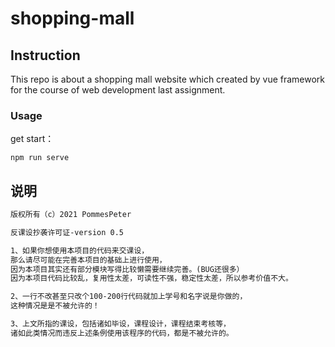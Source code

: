 # shopping-mall

## Instruction
This repo is about a shopping mall website which created by vue framework for the course of web development last assignment.

### Usage

get start：
```shell
npm run serve
```

## 说明

```markdown
版权所有（c）2021 PommesPeter

反课设抄袭许可证-version 0.5

1、如果你想使用本项目的代码来交课设，
那么请尽可能在完善本项目的基础上进行使用，
因为本项目其实还有部分模块写得比较懒需要继续完善。(BUG还很多）
因为本项目代码比较乱，复用性太差，可读性不强，稳定性太差，所以参考价值不大。

2、一行不改甚至只改个100-200行代码就加上学号和名字说是你做的，
这种情况是是不被允许的！

3、上文所指的课设，包括诸如毕设，课程设计，课程结束考核等，
诸如此类情况而违反上述条例使用该程序的代码，都是不被允许的。
```
